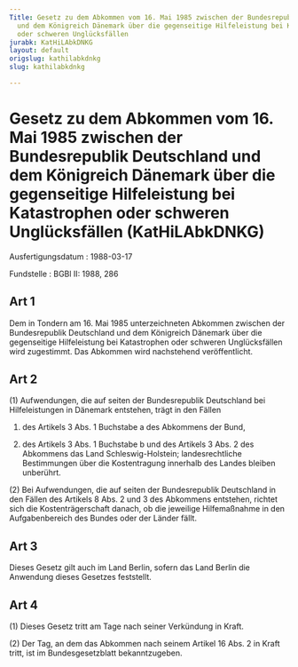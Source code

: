 ```yaml
---
Title: Gesetz zu dem Abkommen vom 16. Mai 1985 zwischen der Bundesrepublik Deutschland
  und dem Königreich Dänemark über die gegenseitige Hilfeleistung bei Katastrophen
  oder schweren Unglücksfällen
jurabk: KatHiLAbkDNKG
layout: default
origslug: kathilabkdnkg
slug: kathilabkdnkg

---
```


# Gesetz zu dem Abkommen vom 16. Mai 1985 zwischen der Bundesrepublik Deutschland und dem Königreich Dänemark über die gegenseitige Hilfeleistung bei Katastrophen oder schweren Unglücksfällen (KatHiLAbkDNKG)

Ausfertigungsdatum
:   1988-03-17

Fundstelle
:   BGBl II: 1988, 286

## Art 1

Dem in Tondern am 16. Mai 1985 unterzeichneten Abkommen zwischen der
Bundesrepublik Deutschland und dem Königreich Dänemark über die
gegenseitige Hilfeleistung bei Katastrophen oder schweren
Unglücksfällen wird zugestimmt. Das Abkommen wird nachstehend
veröffentlicht.

## Art 2

(1) Aufwendungen, die auf seiten der Bundesrepublik Deutschland bei
Hilfeleistungen in Dänemark entstehen, trägt in den Fällen

1.  des Artikels 3 Abs. 1 Buchstabe a des Abkommens der Bund,


2.  des Artikels 3 Abs. 1 Buchstabe b und des Artikels 3 Abs. 2 des
    Abkommens das Land Schleswig-Holstein; landesrechtliche Bestimmungen
    über die Kostentragung innerhalb des Landes bleiben unberührt.




(2) Bei Aufwendungen, die auf seiten der Bundesrepublik Deutschland in
den Fällen des Artikels 8 Abs. 2 und 3 des Abkommens entstehen,
richtet sich die Kostenträgerschaft danach, ob die jeweilige
Hilfemaßnahme in den Aufgabenbereich des Bundes oder der Länder fällt.

## Art 3

Dieses Gesetz gilt auch im Land Berlin, sofern das Land Berlin die
Anwendung dieses Gesetzes feststellt.

## Art 4

(1) Dieses Gesetz tritt am Tage nach seiner Verkündung in Kraft.

(2) Der Tag, an dem das Abkommen nach seinem Artikel 16 Abs. 2 in
Kraft tritt, ist im Bundesgesetzblatt bekanntzugeben.

